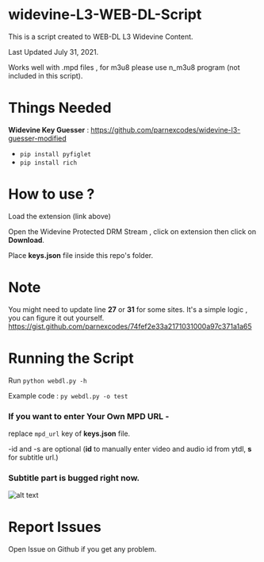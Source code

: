 # widevine-L3-WEB-DL-Script
This is a script created to WEB-DL L3 Widevine Content.

Last Updated July 31, 2021.

Works well with .mpd files , for m3u8 please use n_m3u8 program (not included in this script).

# Things Needed

**Widevine Key Guesser** : <https://github.com/parnexcodes/widevine-l3-guesser-modified>

- `pip install pyfiglet`
- `pip install rich`

# How to use ?

Load the extension (link above)

Open the Widevine Protected DRM Stream , click on extension then click on **Download**.

Place **keys.json** file inside this repo's folder.

# Note

You might need to update line **27** or **31** for some sites.
It's a simple logic , you can figure it out yourself. <https://gist.github.com/parnexcodes/74fef2e33a2171031000a97c371a1a65>

# Running the Script

Run `python webdl.py -h`

Example code : `py webdl.py -o test`

### If you want to enter Your Own MPD URL -
replace `mpd_url` key of **keys.json** file.

-id and -s are optional (**id** to manually enter video and audio id from ytdl, **s** for subtitle url.)

### Subtitle part is bugged right now.

![alt text](https://i.imgur.com/wc17Qjx.png "image")

# Report Issues

Open Issue on Github if you get any problem.
